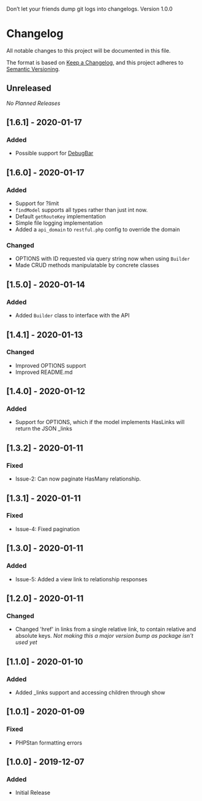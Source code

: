 Don’t let your friends dump git logs into changelogs.
Version 1.0.0
# Changelog
All notable changes to this project will be documented in this file.

The format is based on [Keep a Changelog](https://keepachangelog.com/en/1.0.0/),
and this project adheres to [Semantic Versioning](https://semver.org/spec/v2.0.0.html).

## Unreleased

_No Planned Releases_

## [1.6.1] - 2020-01-17
### Added
- Possible support for [DebugBar](https://github.com/barryvdh/laravel-debugbar)

## [1.6.0] - 2020-01-17
### Added
- Support for ?limit
- `findModel` supports all types rather than just int now.
- Default `getRouteKey` implementation
- Simple file logging implementation
- Added a `api_domain` to `restful.php` config to override the domain

### Changed
- OPTIONS with ID requested via query string now when using `Builder`
- Made CRUD methods manipulatable by concrete classes

## [1.5.0] - 2020-01-14
### Added
- Added `Builder` class to interface with the API

## [1.4.1] - 2020-01-13
### Changed
- Improved OPTIONS support
- Improved README.md

## [1.4.0] - 2020-01-12
### Added
- Support for OPTIONS, which if the model implements HasLinks will return the JSON _links

## [1.3.2] - 2020-01-11
### Fixed
- Issue-2: Can now paginate HasMany relationship.

## [1.3.1] - 2020-01-11
### Fixed
- Issue-4: Fixed pagination

## [1.3.0] - 2020-01-11
### Added
- Issue-5: Added a view link to relationship responses

## [1.2.0] - 2020-01-11
### Changed
- Changed 'href' in links from a single relative link, to contain relative and absolute keys.
_Not making this a major version bump as package isn't used yet_

## [1.1.0] - 2020-01-10
### Added
- Added _links support and accessing children through show

## [1.0.1] - 2020-01-09
### Fixed
- PHPStan formatting errors

## [1.0.0] - 2019-12-07
### Added
- Initial Release
